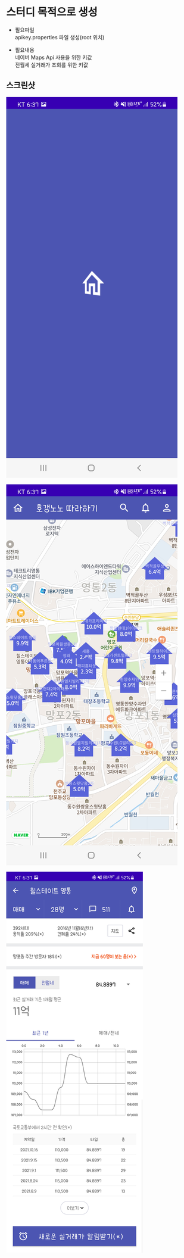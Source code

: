 # 스터디 목적으로 생성
- 필요파일   
apikey.properties 파일 생성(root 위치)   

- 필요내용   
네이버 Maps Api 사용을 위한 키값   
전월세 실거래가 조회를 위한 키값   

## 스크린샷
![스크린샷1](/Screenshot_1.jpg)

![스크린샷2](/Screenshot_2.jpg)

![스크린샷3](/Screenshot_3.jpg)
